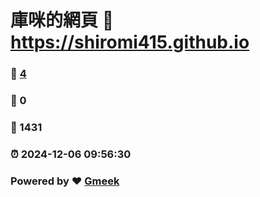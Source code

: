 # 庫咪的網頁 :link: https://shiromi415.github.io 
### :page_facing_up: [4](https://shiromi415.github.io/tag.html) 
### :speech_balloon: 0 
### :hibiscus: 1431 
### :alarm_clock: 2024-12-06 09:56:30 
### Powered by :heart: [Gmeek](https://github.com/Meekdai/Gmeek)
